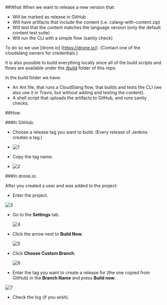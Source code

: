 ##What
When we want to release a new version that:

  - Will be marked as release in GitHub
  - Will have artifacts that include the content (i.e. cslang-with-content.zip)
  - Will test that the content matches the language version (only the default content test suite)
  - Will run the CLI with a simple flow (sanity check)
  
To do so we use [drone.io] (https://drone.io/). (Contact one of the cloudslang owners for credentials.)

It is also possible to build everything locally since all of the build scripts and flows are available under the [/build](/build) folder of this repo.

In the build folder we have: 

- An Ant file, that runs a CloudSlang flow, that builds and tests the CLI (we also use it in Travis, but without adding and testing the content).
- A shell script that uploads the artifacts to GitHub, and runs sanity checks.

##How

###In GitHub:

- Choose a release tag you want to build. (Every release of Jenkins creates a tag.)
- 
  ![1](https://cloud.githubusercontent.com/assets/4418018/9223232/ee3cc384-4100-11e5-9cb0-84612ebc8d70.png)
 
- Copy the tag name.
- 
  ![2](https://cloud.githubusercontent.com/assets/4418018/9223234/ee405062-4100-11e5-92b6-1006057fbf41.png)

###In drone.io:

After you created a user and was added to the project:

-	Enter the project.

  ![3](https://cloud.githubusercontent.com/assets/4418018/9223235/ee4d7198-4100-11e5-8e28-ff73c8c8d5b3.png)

- Go to the **Settings** tab.

  ![4](https://cloud.githubusercontent.com/assets/4418018/9223230/ee308c0e-4100-11e5-9e1e-131c9a037dd7.png)

- Click the arrow next to **Build Now**.

  ![5](https://cloud.githubusercontent.com/assets/4418018/9223229/ee2fbc70-4100-11e5-9554-b525db0fbc13.png)

- Click **Choose Custom Branch**.

  ![6](https://cloud.githubusercontent.com/assets/4418018/9223231/ee33c23e-4100-11e5-8d9d-80c6ee92b6fa.png)

- Enter the tag you want to create a release for (the one copied from GitHub) in the **Branch Name** and press **Build now**.

 ![7](https://cloud.githubusercontent.com/assets/4418018/9223233/ee3d179e-4100-11e5-9f44-81df41b7bb00.png)

- Check the log (if you wish).
